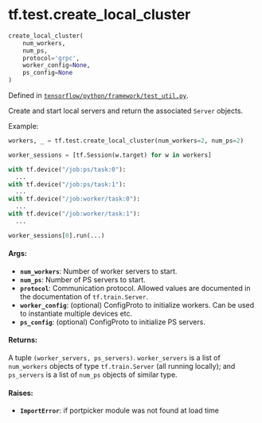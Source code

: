 <div itemscope itemtype="http://developers.google.com/ReferenceObject">
<meta itemprop="name" content="tf.test.create_local_cluster" />
</div>

# tf.test.create_local_cluster

``` python
create_local_cluster(
    num_workers,
    num_ps,
    protocol='grpc',
    worker_config=None,
    ps_config=None
)
```



Defined in [`tensorflow/python/framework/test_util.py`](https://www.tensorflow.org/code/tensorflow/python/framework/test_util.py).

Create and start local servers and return the associated `Server` objects.

Example:
```python
workers, _ = tf.test.create_local_cluster(num_workers=2, num_ps=2)

worker_sessions = [tf.Session(w.target) for w in workers]

with tf.device("/job:ps/task:0"):
  ...
with tf.device("/job:ps/task:1"):
  ...
with tf.device("/job:worker/task:0"):
  ...
with tf.device("/job:worker/task:1"):
  ...

worker_sessions[0].run(...)
```

#### Args:

* <b>`num_workers`</b>: Number of worker servers to start.
* <b>`num_ps`</b>: Number of PS servers to start.
* <b>`protocol`</b>: Communication protocol.  Allowed values are documented in
    the documentation of `tf.train.Server`.
* <b>`worker_config`</b>: (optional) ConfigProto to initialize workers. Can be used
    to instantiate multiple devices etc.
* <b>`ps_config`</b>: (optional) ConfigProto to initialize PS servers.


#### Returns:

A tuple `(worker_servers, ps_servers)`.  `worker_servers` is a list
of `num_workers` objects of type `tf.train.Server` (all running locally);
and `ps_servers` is a list of `num_ps` objects of similar type.


#### Raises:

* <b>`ImportError`</b>: if portpicker module was not found at load time
